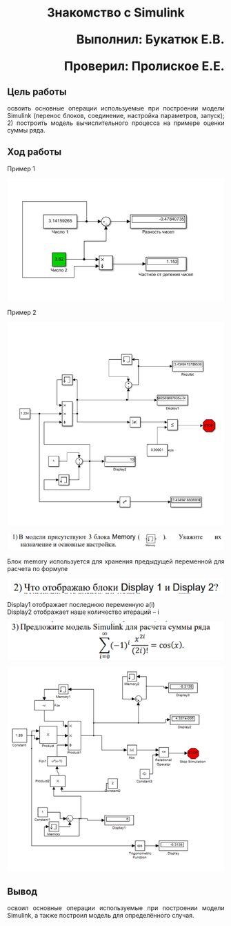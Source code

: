 <h1 align = "center">Знакомство с Simulink</a>

<p align = "right">
Выполнил: Букатюк Е.В. 
</p>

<p align = "right">
Проверил: Пролиское Е.Е. 
</p>


## **Цель работы**

<p align = "justify">
освоить основные операции используемые при построении модели Simulink (перенос блоков, соединение, настройка параметров, запуск); 2) построить модель вычислительного процесса на примере оценки суммы ряда.
</p>

## **Ход работы**

Пример 1  

![](images/1.png)  

Пример 2  

![](images/2.png)  

![](images/3.png)  

<p align = "justify">
Блок memory используется для хранения предыдущей переменной для расчета по формуле
</p>

![](images/4.png)  

Display1 отображает последнюю переменную a(i)  
Display2 отображает наше количество итераций – i  

![](images/5.png)  

![](images/6.png)

## **Вывод**

<p align = "justify">
освоил основные операции используемые при построении модели Simulink, а также построил модель для определённого случая.
</p>
